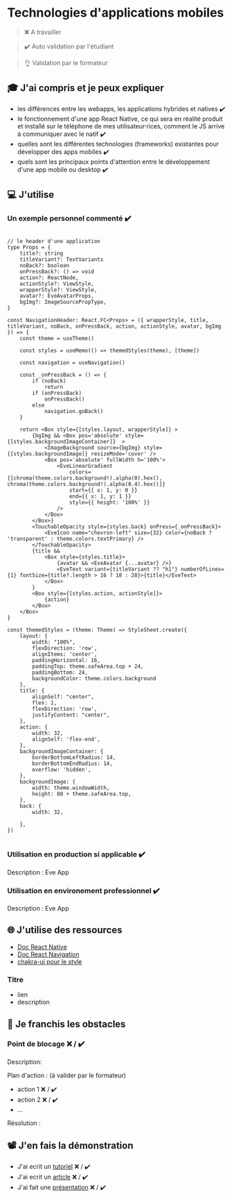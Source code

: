 # Technologies d'applications mobiles

> ❌ A travailler

> ✔️ Auto validation par l'étudiant

> 👌 Validation par le formateur

## 🎓 J'ai compris et je peux expliquer

- les différences entre les webapps, les applications hybrides et natives  ✔️
- le fonctionnement d'une app React Native, ce qui sera en réalité produit et installé sur le téléphone de mes utilisateur·rices, comment le JS arrive à communiquer avec le natif  ✔️
- quelles sont les différentes technologies (frameworks) existantes pour développer des apps mobiles  ✔️
- quels sont les principaux points d'attention entre le développement d'une app mobile ou desktop  ✔️

## 💻 J'utilise

### Un exemple personnel commenté ✔️

```tsx

// le header d'une application
type Props = {
	title?: string
	titleVariant?: TextVariants
	noBack?: boolean
	onPressBack?: () => void
	action?: ReactNode,
	actionStyle?: ViewStyle,
	wrapperStyle?: ViewStyle,
	avatar?: EveAvatarProps,
	bgImg?: ImageSourcePropType,
}

const NavigationHeader: React.FC<Props> = ({ wrapperStyle, title, titleVariant, noBack, onPressBack, action, actionStyle, avatar, bgImg }) => {
	const theme = useTheme()

	const styles = useMemo(() => themedStyles(theme), [theme])

	const navigation = useNavigation()

	const _onPressBack = () => {
		if (noBack)
			return
		if (onPressBack)
			onPressBack()
		else
			navigation.goBack()
	}

	return <Box style={[styles.layout, wrapperStyle]} >
		{bgImg && <Box pos='absolute' style={[styles.backgroundImageContainer]}  >
			<ImageBackground source={bgImg} style={[styles.backgroundImage]} resizeMode='cover' />
			<Box pos='absolute' fullWidth h='100%'>
				<EveLinearGradient
					colors={[chroma(theme.colors.background!).alpha(0).hex(), chroma(theme.colors.background!).alpha(0.4).hex()]}
					start={{ x: 1, y: 0 }}
					end={{ x: 1, y: 1 }}
					style={{ height: '100%' }}
				/>
			</Box>
		</Box>}
		<TouchableOpacity style={styles.back} onPress={_onPressBack}>
			<EveIcon name="chevron-left" size={32} color={noBack ? 'transparent' : theme.colors.textPrimary} />
		</TouchableOpacity>
		{title &&
			<Box style={styles.title}>
				{avatar && <EveAvatar {...avatar} />}
				<EveText variant={titleVariant ?? "h1"} numberOfLines={1} fontSize={title?.length > 16 ? 18 : 28}>{title}</EveText>
			</Box>
		}
		<Box style={[styles.action, actionStyle]}>
			{action}
		</Box>
	</Box>
}

const themedStyles = (theme: Theme) => StyleSheet.create({
	layout: {
		width: "100%",
		flexDirection: 'row',
		alignItems: 'center',
		paddingHorizontal: 16,
		paddingTop: theme.safeArea.top + 24,
		paddingBottom: 24,
		backgroundColor: theme.colors.background
	},
	title: {
		alignSelf: "center",
		flex: 1,
		flexDirection: 'row',
		justifyContent: "center",
	},
	action: {
		width: 32,
		alignSelf: 'flex-end',
	},
	backgroundImageContainer: {
		borderBottomLeftRadius: 14,
		borderBottomEndRadius: 14,
		overflow: 'hidden',
	},
	backgroundImage: {
		width: theme.windowWidth,
		height: 80 + theme.safeArea.top,
	},
	back: {
		width: 32,

	},
})


```
### Utilisation en production si applicable ✔️


Description : Eve App

### Utilisation en environement professionnel ✔️

Description : Eve App

## 🌐 J'utilise des ressources

- [Doc React Native](https://reactnative.dev/docs/components-and-apis)
- [Doc React Navigation](https://reactnavigation.org/docs/getting-started)
- [chakra-ui pour le style](https://chakra-ui.com/docs/getting-started)


### Titre

- lien
- description

## 🚧 Je franchis les obstacles

### Point de blocage ❌ / ✔️

Description:

Plan d'action : (à valider par le formateur)

- action 1 ❌ / ✔️
- action 2 ❌ / ✔️
- ...

Résolution :

## 📽️ J'en fais la démonstration

- J'ai ecrit un [tutoriel](...) ❌ / ✔️
- J'ai ecrit un [article](...) ❌ / ✔️
- J'ai fait une [présentation](...) ❌ / ✔️

